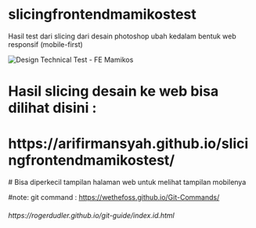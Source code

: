# slicingfrontendmamikostest
Hasil test dari slicing dari desain photoshop ubah kedalam bentuk web responsif (mobile-first)

![Design  Technical Test - FE Mamikos](https://user-images.githubusercontent.com/36336485/175757308-a870463a-579f-486d-af8f-3d077624c497.png)

# Hasil slicing desain ke web bisa dilihat disini :
<h1>https://arifirmansyah.github.io/slicingfrontendmamikostest/</h1>
# Bisa diperkecil tampilan halaman web untuk melihat tampilan mobilenya

#note:
git command : https://wethefoss.github.io/Git-Commands/
<h6>https://rogerdudler.github.io/git-guide/index.id.html</h6>
